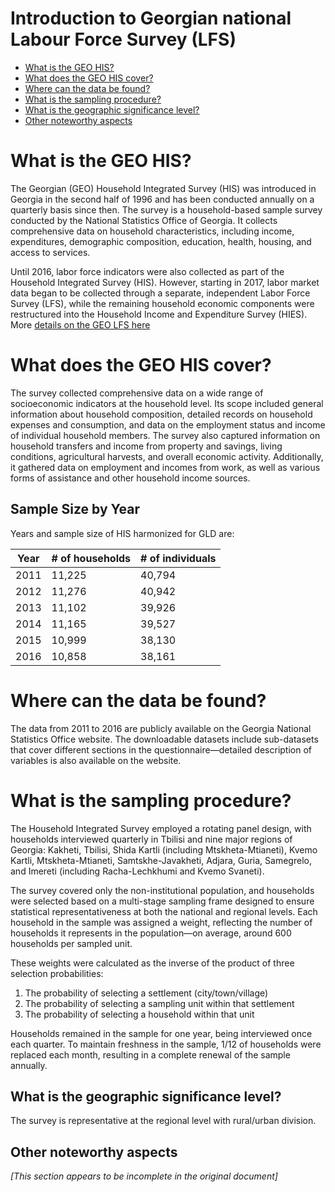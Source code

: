 # Introduction to Georgian national Labour Force Survey (LFS)

- [What is the GEO HIS?](#what-is-the-geo-his)
- [What does the GEO HIS cover?](#what-does-the-geo-his-cover)
- [Where can the data be found?](#where-can-the-data-be-found)
- [What is the sampling procedure?](#what-is-the-sampling-procedure)
- [What is the geographic significance level?](#what-is-the-geographic-significance-level)
- [Other noteworthy aspects](#other-noteworthy-aspects)

# What is the GEO HIS?

The Georgian (GEO) Household Integrated Survey (HIS) was introduced in Georgia in the second half of 1996 and has been conducted annually on a quarterly basis since then. The survey is a household-based sample survey conducted by the National Statistics Office of Georgia. It collects comprehensive data on household characteristics, including income, expenditures, demographic composition, education, health, housing, and access to services.

Until 2016, labor force indicators were also collected as part of the Household Integrated Survey (HIS). However, starting in 2017, labor market data began to be collected through a separate, independent Labor Force Survey (LFS), while the remaining household economic components were restructured into the Household Income and Expenditure Survey (HIES). More [details on the GEO LFS here](https://github.com/worldbank/gld/blob/main/Support/B%20-%20Country%20Survey%20Details/GEO/LFS/1.%20Introduction%20to%20Georgian%20LFS.md)

# What does the GEO HIS cover?

The survey collected comprehensive data on a wide range of socioeconomic indicators at the household level. Its scope included general information about household composition, detailed records on household expenses and consumption, and data on the employment status and income of individual household members. The survey also captured information on household transfers and income from property and savings, living conditions, agricultural harvests, and overall economic activity. Additionally, it gathered data on employment and incomes from work, as well as various forms of assistance and other household income sources.

## Sample Size by Year

Years and sample size of HIS harmonized for GLD are:

| Year | # of households | # of individuals |
|------|----------------|------------------|
| 2011 | 11,225         | 40,794           |
| 2012 | 11,276         | 40,942           |
| 2013 | 11,102         | 39,926           |
| 2014 | 11,165         | 39,527           |
| 2015 | 10,999         | 38,130           |
| 2016 | 10,858         | 38,161           |

# Where can the data be found?

The data from 2011 to 2016 are publicly available on the Georgia National Statistics Office website. The downloadable datasets include sub-datasets that cover different sections in the questionnaire—detailed description of variables is also available on the website.

# What is the sampling procedure?

The Household Integrated Survey employed a rotating panel design, with households interviewed quarterly in Tbilisi and nine major regions of Georgia: Kakheti, Tbilisi, Shida Kartli (including Mtskheta-Mtianeti), Kvemo Kartli, Mtskheta-Mtianeti, Samtskhe-Javakheti, Adjara, Guria, Samegrelo, and Imereti (including Racha-Lechkhumi and Kvemo Svaneti).

The survey covered only the non-institutional population, and households were selected based on a multi-stage sampling frame designed to ensure statistical representativeness at both the national and regional levels. Each household in the sample was assigned a weight, reflecting the number of households it represents in the population—on average, around 600 households per sampled unit.

These weights were calculated as the inverse of the product of three selection probabilities: 

1. The probability of selecting a settlement (city/town/village)
2. The probability of selecting a sampling unit within that settlement  
3. The probability of selecting a household within that unit

Households remained in the sample for one year, being interviewed once each quarter. To maintain freshness in the sample, 1/12 of households were replaced each month, resulting in a complete renewal of the sample annually.

## What is the geographic significance level?

The survey is representative at the regional level with rural/urban division.

## Other noteworthy aspects

*[This section appears to be incomplete in the original document]*
